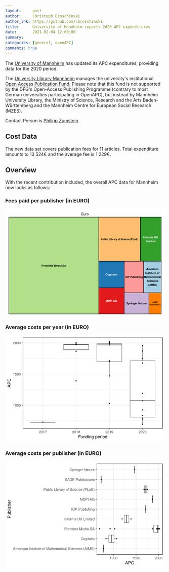 ```yaml
---
layout:     post
author:     Christoph Broschinski
author_lnk: https://github.com/cbroschinski
title:      University of Mannheim reports 2020 APC expenditures
date:       2021-02-04 12:00:00
summary:    
categories: [general, openAPC]
comments: true
---
```





The [University of Mannheim](https://www.uni-mannheim.de/en/) has updated its APC expenditures, providing data for the 2020 period.

The [University Library Mannheim](https://www.bib.uni-mannheim.de/en/) manages the university's institutional [Open Access Publication Fund](https://www.bib.uni-mannheim.de/en/open-access-publishing-fund/). 
Please note that this fund is not supported by the DFG's Open-Access Publishing Programme (contrary to most German universities participating in OpenAPC), but instead by Mannheim University Library, the Ministry of Science, Research and the Arts Baden-Württemberg and the Mannheim Centre for European Social Research (MZES).

Contact Person is [Philipp Zumstein](mailto:philipp.zumstein@bib.uni-mannheim.de).

## Cost Data



The new data set covers publication fees for 11 articles. Total expenditure amounts to 13 524€ and the average fee is 1 229€.

## Overview

With the recent contribution included, the overall APC data for Mannheim now looks as follows: 

### Fees paid per publisher (in EURO)

![plot of chunk tree_mannheim_2021_02_04_full](/figure/tree_mannheim_2021_02_04_full-1.png)

###  Average costs per year (in EURO)

![plot of chunk box_mannheim_2021_02_04_year_full](/figure/box_mannheim_2021_02_04_year_full-1.png)

###  Average costs per publisher (in EURO)

![plot of chunk box_mannheim_2021_02_04_publisher_full](/figure/box_mannheim_2021_02_04_publisher_full-1.png)

